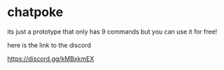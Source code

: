 # chatpoke
its just a prototype that only has 9 commands but you can use it for free!
 
 here is the link to the discord

https://discord.gg/kMBxkmEX
